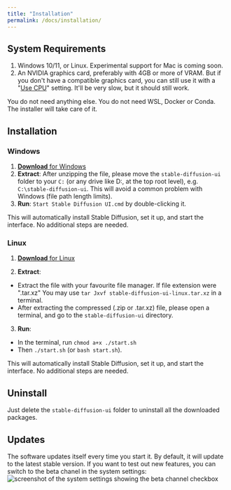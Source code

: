 ```yaml
---
title: "Installation"
permalink: /docs/installation/
---
```


## System Requirements
1. Windows 10/11, or Linux. Experimental support for Mac is coming soon.
2. An NVIDIA graphics card, preferably with 4GB or more of VRAM. But if you don't have a compatible graphics card, you can still use it with a "[Use CPU](/docs/settings/#system-settings)" setting. It'll be very slow, but it should still work.

You do not need anything else. You do not need WSL, Docker or Conda. The installer will take care of it.

## Installation

### Windows
1. [**Download** for Windows](https://github.com/cmdr2/stable-diffusion-ui/releases/download/v2.4.13/stable-diffusion-ui-windows.zip)
2. **Extract**:
    After unzipping the file, please move the `stable-diffusion-ui` folder to your `C:` (or any drive like D:, at the top root level), e.g. `C:\stable-diffusion-ui`. This will avoid a common problem with Windows (file path length limits).
3. **Run**:
    `Start Stable Diffusion UI.cmd` by double-clicking it.

This will automatically install Stable Diffusion, set it up, and start the interface. No additional steps are needed.

### Linux
1. [**Download** for Linux](https://github.com/cmdr2/stable-diffusion-ui/releases/download/v2.4.13/stable-diffusion-ui-linux.zip)

2. **Extract**:
  - Extract the file with your favourite file manager. If file extension were ".tar.xz" You may use `tar Jxvf stable-diffusion-ui-linux.tar.xz` in a terminal.
  - After extracting the compressed (.zip or .tar.xz) file, please open a terminal, and go to the `stable-diffusion-ui` directory.

3. **Run**:
  - In the terminal, run `chmod a+x ./start.sh`
  - Then `./start.sh` (or `bash start.sh`).

This will automatically install Stable Diffusion, set it up, and start the interface. No additional steps are needed.

## Uninstall
Just delete the `stable-diffusion-ui` folder to uninstall all the downloaded packages.

## Updates
The software updates itself every time you start it. By default, it will update to the latest stable version. If you want to test out new features, you can 
switch to the beta chanel in the system settings:
![screenshot of the system settings showing the beta channel checkbox](/media/system-settings-v2.jpg)

